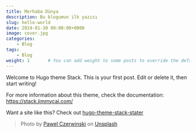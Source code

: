 ```yaml
---
title: Merhaba Dünya
description: Bu blogumun ilk yazısı
slug: hello-world
date: 2024-01-30 00:00:00+0000
image: cover.jpg
categories:
    - Blog
tags:
    - Blog
weight: 1       # You can add weight to some posts to override the default sorting (date descending)
---
```


Welcome to Hugo theme Stack. This is your first post. Edit or delete it, then start writing!

For more information about this theme, check the documentation: https://stack.jimmycai.com/

Want a site like this? Check out [hugo-theme-stack-stater](https://github.com/CaiJimmy/hugo-theme-stack-starter)

> Photo by [Pawel Czerwinski](https://unsplash.com/@pawel_czerwinski) on [Unsplash](https://unsplash.com/)